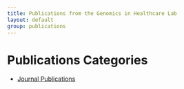 ```yaml
---
title: Publications from the Genomics in Healthcare Lab
layout: default
group: publications
---
```


# Publications Categories

- [Journal Publications](/publications/journals/)
